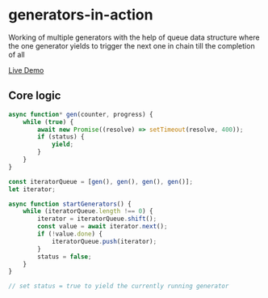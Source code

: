 # generators-in-action

Working of multiple generators with the help of queue data structure where the one generator yields to trigger the next one in chain till the completion of all

<a href="https://sadanandpai.github.io/generators-in-action/">Live Demo</a>

## Core logic
```js
async function* gen(counter, progress) {
    while (true) {
        await new Promise((resolve) => setTimeout(resolve, 400));
        if (status) {
            yield;
        }
    }
}

const iteratorQueue = [gen(), gen(), gen(), gen()];
let iterator;

async function startGenerators() {
    while (iteratorQueue.length !== 0) {
        iterator = iteratorQueue.shift();
        const value = await iterator.next();
        if (!value.done) {
            iteratorQueue.push(iterator);
        }
        status = false;
    }
}

// set status = true to yield the currently running generator
```
